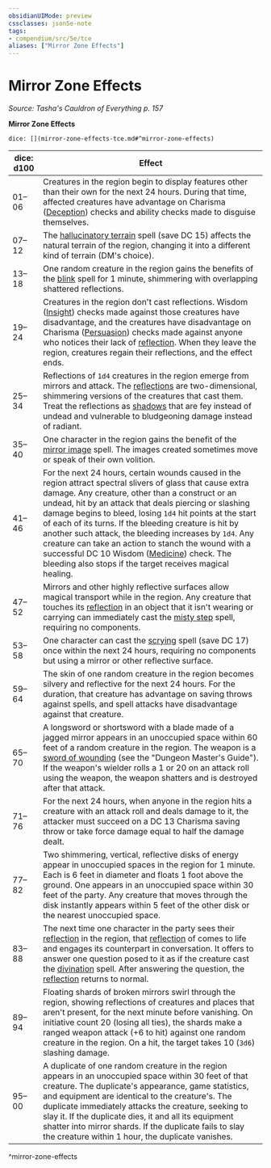 ```yaml
---
obsidianUIMode: preview
cssclasses: json5e-note
tags:
- compendium/src/5e/tce
aliases: ["Mirror Zone Effects"]
---
```

# Mirror Zone Effects
*Source: Tasha's Cauldron of Everything p. 157* 

**Mirror Zone Effects**

`dice: [](mirror-zone-effects-tce.md#^mirror-zone-effects)`

| dice: d100 | Effect |
|------------|--------|
| 01–06 | Creatures in the region begin to display features other than their own for the next 24 hours. During that time, affected creatures have advantage on Charisma ([Deception](rules/skills.md#Deception)) checks and ability checks made to disguise themselves. |
| 07–12 | The [hallucinatory terrain](compendium/spells/hallucinatory-terrain.md) spell (save DC 15) affects the natural terrain of the region, changing it into a different kind of terrain (DM's choice). |
| 13–18 | One random creature in the region gains the benefits of the [blink](compendium/spells/blink.md) spell for 1 minute, shimmering with overlapping shattered reflections. |
| 19–24 | Creatures in the region don't cast reflections. Wisdom ([Insight](rules/skills.md#Insight)) checks made against those creatures have disadvantage, and the creatures have disadvantage on Charisma ([Persuasion](rules/skills.md#Persuasion)) checks made against anyone who notices their lack of [reflection](compendium/bestiary/fey/reflection-tce.md). When they leave the region, creatures regain their reflections, and the effect ends. |
| 25–34 | Reflections of `1d4` creatures in the region emerge from mirrors and attack. The [reflections](compendium/bestiary/fey/reflection-tce.md) are two-dimensional, shimmering versions of the creatures that cast them. Treat the reflections as [shadows](compendium/bestiary/undead/shadow.md) that are fey instead of undead and vulnerable to bludgeoning damage instead of radiant. |
| 35–40 | One character in the region gains the benefit of the [mirror image](compendium/spells/mirror-image.md) spell. The images created sometimes move or speak of their own volition. |
| 41–46 | For the next 24 hours, certain wounds caused in the region attract spectral slivers of glass that cause extra damage. Any creature, other than a construct or an undead, hit by an attack that deals piercing or slashing damage begins to bleed, losing `1d4` hit points at the start of each of its turns. If the bleeding creature is hit by another such attack, the bleeding increases by `1d4`. Any creature can take an action to stanch the wound with a successful DC 10 Wisdom ([Medicine](rules/skills.md#Medicine)) check. The bleeding also stops if the target receives magical healing. |
| 47–52 | Mirrors and other highly reflective surfaces allow magical transport while in the region. Any creature that touches its [reflection](compendium/bestiary/fey/reflection-tce.md) in an object that it isn't wearing or carrying can immediately cast the [misty step](compendium/spells/misty-step.md) spell, requiring no components. |
| 53–58 | One character can cast the [scrying](compendium/spells/scrying.md) spell (save DC 17) once within the next 24 hours, requiring no components but using a mirror or other reflective surface. |
| 59–64 | The skin of one random creature in the region becomes silvery and reflective for the next 24 hours. For the duration, that creature has advantage on saving throws against spells, and spell attacks have disadvantage against that creature. |
| 65–70 | A longsword or shortsword with a blade made of a jagged mirror appears in an unoccupied space within 60 feet of a random creature in the region. The weapon is a [sword of wounding](compendium/items/sword-of-wounding.md) (see the "Dungeon Master's Guide"). If the weapon's wielder rolls a 1 or 20 on an attack roll using the weapon, the weapon shatters and is destroyed after that attack. |
| 71–76 | For the next 24 hours, when anyone in the region hits a creature with an attack roll and deals damage to it, the attacker must succeed on a DC 13 Charisma saving throw or take force damage equal to half the damage dealt. |
| 77–82 | Two shimmering, vertical, reflective disks of energy appear in unoccupied spaces in the region for 1 minute. Each is 6 feet in diameter and floats 1 foot above the ground. One appears in an unoccupied space within 30 feet of the party. Any creature that moves through the disk instantly appears within 5 feet of the other disk or the nearest unoccupied space. |
| 83–88 | The next time one character in the party sees their [reflection](compendium/bestiary/fey/reflection-tce.md) in the region, that [reflection](compendium/bestiary/fey/reflection-tce.md) of comes to life and engages its counterpart in conversation. It offers to answer one question posed to it as if the creature cast the [divination](compendium/spells/divination.md) spell. After answering the question, the [reflection](compendium/bestiary/fey/reflection-tce.md) returns to normal. |
| 89–94 | Floating shards of broken mirrors swirl through the region, showing reflections of creatures and places that aren't present, for the next minute before vanishing. On initiative count 20 (losing all ties), the shards make a ranged weapon attack (+6 to hit) against one random creature in the region. On a hit, the target takes 10 (`3d6`) slashing damage. |
| 95–00 | A duplicate of one random creature in the region appears in an unoccupied space within 30 feet of that creature. The duplicate's appearance, game statistics, and equipment are identical to the creature's. The duplicate immediately attacks the creature, seeking to slay it. If the duplicate dies, it and all its equipment shatter into mirror shards. If the duplicate fails to slay the creature within 1 hour, the duplicate vanishes. |
^mirror-zone-effects